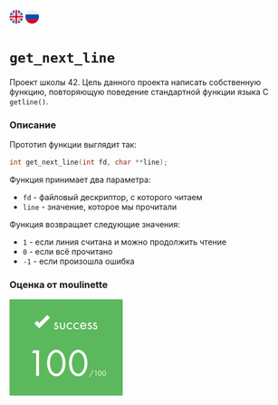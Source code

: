 [![eng](img/eng.png)](README.md) ![ru](img/ru.png)
# `get_next_line`

Проект школы 42. Цель данного проекта написать собственную функцию, повторяющую поведение стандартной функции языка С `getline()`.

### Описание
Прототип функции выглядит так:

```C
int get_next_line(int fd, char **line);
```
Функция принимает два параметра:
- `fd` - файловый дескриптор, с которого читаем
- `line` - значение, которое мы прочитали

Функция возвращает следующие значения:
- `1` - если линия считана и можно продолжить чтение
- `0` - если всё прочитано
- `-1` - если произошла ошибка
### Оценка от moulinette

![100/100](img/100.png)
